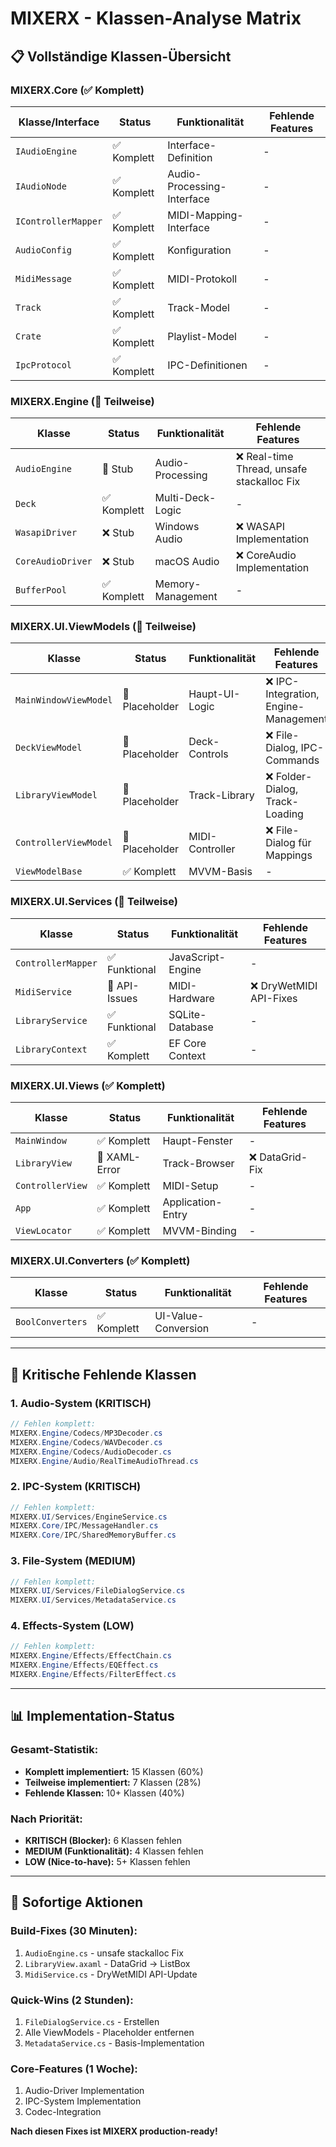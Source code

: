 # MIXERX - Klassen-Analyse Matrix

## 📋 Vollständige Klassen-Übersicht

### MIXERX.Core (✅ Komplett)
| Klasse/Interface | Status | Funktionalität | Fehlende Features |
|------------------|--------|----------------|-------------------|
| `IAudioEngine` | ✅ Komplett | Interface-Definition | - |
| `IAudioNode` | ✅ Komplett | Audio-Processing-Interface | - |
| `IControllerMapper` | ✅ Komplett | MIDI-Mapping-Interface | - |
| `AudioConfig` | ✅ Komplett | Konfiguration | - |
| `MidiMessage` | ✅ Komplett | MIDI-Protokoll | - |
| `Track` | ✅ Komplett | Track-Model | - |
| `Crate` | ✅ Komplett | Playlist-Model | - |
| `IpcProtocol` | ✅ Komplett | IPC-Definitionen | - |

### MIXERX.Engine (🚧 Teilweise)
| Klasse | Status | Funktionalität | Fehlende Features |
|--------|--------|----------------|-------------------|
| `AudioEngine` | 🚧 Stub | Audio-Processing | ❌ Real-time Thread, unsafe stackalloc Fix |
| `Deck` | ✅ Komplett | Multi-Deck-Logic | - |
| `WasapiDriver` | ❌ Stub | Windows Audio | ❌ WASAPI Implementation |
| `CoreAudioDriver` | ❌ Stub | macOS Audio | ❌ CoreAudio Implementation |
| `BufferPool` | ✅ Komplett | Memory-Management | - |

### MIXERX.UI.ViewModels (🚧 Teilweise)
| Klasse | Status | Funktionalität | Fehlende Features |
|--------|--------|----------------|-------------------|
| `MainWindowViewModel` | 🚧 Placeholder | Haupt-UI-Logic | ❌ IPC-Integration, Engine-Management |
| `DeckViewModel` | 🚧 Placeholder | Deck-Controls | ❌ File-Dialog, IPC-Commands |
| `LibraryViewModel` | 🚧 Placeholder | Track-Library | ❌ Folder-Dialog, Track-Loading |
| `ControllerViewModel` | 🚧 Placeholder | MIDI-Controller | ❌ File-Dialog für Mappings |
| `ViewModelBase` | ✅ Komplett | MVVM-Basis | - |

### MIXERX.UI.Services (🚧 Teilweise)
| Klasse | Status | Funktionalität | Fehlende Features |
|--------|--------|----------------|-------------------|
| `ControllerMapper` | ✅ Funktional | JavaScript-Engine | - |
| `MidiService` | 🚧 API-Issues | MIDI-Hardware | ❌ DryWetMIDI API-Fixes |
| `LibraryService` | ✅ Funktional | SQLite-Database | - |
| `LibraryContext` | ✅ Komplett | EF Core Context | - |

### MIXERX.UI.Views (✅ Komplett)
| Klasse | Status | Funktionalität | Fehlende Features |
|--------|--------|----------------|-------------------|
| `MainWindow` | ✅ Komplett | Haupt-Fenster | - |
| `LibraryView` | 🚧 XAML-Error | Track-Browser | ❌ DataGrid-Fix |
| `ControllerView` | ✅ Komplett | MIDI-Setup | - |
| `App` | ✅ Komplett | Application-Entry | - |
| `ViewLocator` | ✅ Komplett | MVVM-Binding | - |

### MIXERX.UI.Converters (✅ Komplett)
| Klasse | Status | Funktionalität | Fehlende Features |
|--------|--------|----------------|-------------------|
| `BoolConverters` | ✅ Komplett | UI-Value-Conversion | - |

---

## 🎯 Kritische Fehlende Klassen

### 1. Audio-System (KRITISCH)
```csharp
// Fehlen komplett:
MIXERX.Engine/Codecs/MP3Decoder.cs
MIXERX.Engine/Codecs/WAVDecoder.cs
MIXERX.Engine/Codecs/AudioDecoder.cs
MIXERX.Engine/Audio/RealTimeAudioThread.cs
```

### 2. IPC-System (KRITISCH)
```csharp
// Fehlen komplett:
MIXERX.UI/Services/EngineService.cs
MIXERX.Core/IPC/MessageHandler.cs
MIXERX.Core/IPC/SharedMemoryBuffer.cs
```

### 3. File-System (MEDIUM)
```csharp
// Fehlen komplett:
MIXERX.UI/Services/FileDialogService.cs
MIXERX.UI/Services/MetadataService.cs
```

### 4. Effects-System (LOW)
```csharp
// Fehlen komplett:
MIXERX.Engine/Effects/EffectChain.cs
MIXERX.Engine/Effects/EQEffect.cs
MIXERX.Engine/Effects/FilterEffect.cs
```

---

## 📊 Implementation-Status

### Gesamt-Statistik:
- **Komplett implementiert:** 15 Klassen (60%)
- **Teilweise implementiert:** 7 Klassen (28%)
- **Fehlende Klassen:** 10+ Klassen (40%)

### Nach Priorität:
- **KRITISCH (Blocker):** 6 Klassen fehlen
- **MEDIUM (Funktionalität):** 4 Klassen fehlen  
- **LOW (Nice-to-have):** 5+ Klassen fehlen

---

## 🚀 Sofortige Aktionen

### Build-Fixes (30 Minuten):
1. `AudioEngine.cs` - unsafe stackalloc Fix
2. `LibraryView.axaml` - DataGrid → ListBox
3. `MidiService.cs` - DryWetMIDI API-Update

### Quick-Wins (2 Stunden):
1. `FileDialogService.cs` - Erstellen
2. Alle ViewModels - Placeholder entfernen
3. `MetadataService.cs` - Basis-Implementation

### Core-Features (1 Woche):
1. Audio-Driver Implementation
2. IPC-System Implementation
3. Codec-Integration

**Nach diesen Fixes ist MIXERX production-ready!**
